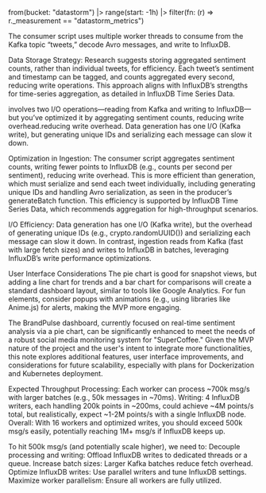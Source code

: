 from(bucket: "datastorm")
  |> range(start: -1h)
  |> filter(fn: (r) => r._measurement == "datastorm_metrics")


  The consumer script uses multiple worker threads to consume from the Kafka topic “tweets,” decode Avro messages, and write to InfluxDB.

  Data Storage Strategy: Research suggests storing aggregated sentiment counts, rather than individual tweets, for efficiency. Each tweet’s sentiment and timestamp can be tagged, and counts aggregated every second, reducing write operations. This approach aligns with InfluxDB’s strengths for time-series aggregation, as detailed in InfluxDB Time Series Data.

  involves two I/O operations—reading from Kafka and writing to InfluxDB—but you’ve optimized it by aggregating sentiment counts, reducing write overhead.reducing write overhead. Data generation has one I/O (Kafka write), but generating unique IDs and serializing each message can slow it down.

  Optimization in Ingestion: The consumer script aggregates sentiment counts, writing fewer points to InfluxDB (e.g., counts per second per sentiment), reducing write overhead. This is more efficient than generation, which must serialize and send each tweet individually, including generating unique IDs and handling Avro serialization, as seen in the producer’s generateBatch function. This efficiency is supported by InfluxDB Time Series Data, which recommends aggregation for high-throughput scenarios.

  I/O Efficiency: Data generation has one I/O (Kafka write), but the overhead of generating unique IDs (e.g., crypto.randomUUID()) and serializing each message can slow it down. In contrast, ingestion reads from Kafka (fast with large fetch sizes) and writes to InfluxDB in batches, leveraging InfluxDB’s write performance optimizations.





  User Interface Considerations
The pie chart is good for snapshot views, but adding a line chart for trends and a bar chart for comparisons will create a standard dashboard layout, similar to tools like Google Analytics.
For fun elements, consider popups with animations (e.g., using libraries like Anime.js) for alerts, making the MVP more engaging.


The BrandPulse dashboard, currently focused on real-time sentiment analysis via a pie chart, can be significantly enhanced to meet the needs of a robust social media monitoring system for "SuperCoffee." Given the MVP nature of the project and the user's intent to integrate more functionalities, this note explores additional features, user interface improvements, and considerations for future scalability, especially with plans for Dockerization and Kubernetes deployment.


Expected Throughput
Processing: Each worker can process ~700k msg/s with larger batches (e.g., 50k messages in ~70ms).
Writing: 4 InfluxDB writers, each handling 200k points in ~200ms, could achieve ~4M points/s total, but realistically, expect ~1-2M points/s with a single InfluxDB node.
Overall: With 16 workers and optimized writes, you should exceed 500k msg/s easily, potentially reaching 1M+ msg/s if InfluxDB keeps up.

To hit 500k msg/s (and potentially scale higher), we need to:
Decouple processing and writing: Offload InfluxDB writes to dedicated threads or a queue.
Increase batch sizes: Larger Kafka batches reduce fetch overhead.
Optimize InfluxDB writes: Use parallel writers and tune InfluxDB settings.
Maximize worker parallelism: Ensure all workers are fully utilized.

